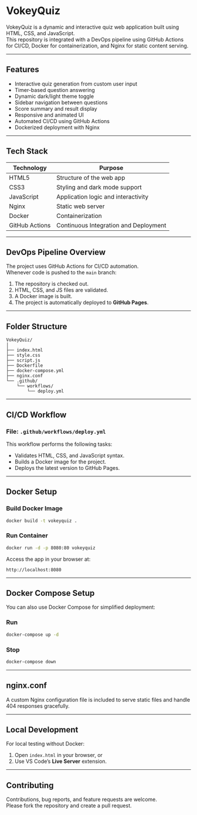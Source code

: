 # VokeyQuiz

VokeyQuiz is a dynamic and interactive quiz web application built using HTML, CSS, and JavaScript.  
This repository is integrated with a DevOps pipeline using GitHub Actions for CI/CD, Docker for containerization, and Nginx for static content serving.

---

## Features

- Interactive quiz generation from custom user input
- Timer-based question answering
- Dynamic dark/light theme toggle
- Sidebar navigation between questions
- Score summary and result display
- Responsive and animated UI
- Automated CI/CD using GitHub Actions
- Dockerized deployment with Nginx

---

## Tech Stack

| Technology | Purpose |
|-------------|----------|
| HTML5 | Structure of the web app |
| CSS3 | Styling and dark mode support |
| JavaScript | Application logic and interactivity |
| Nginx | Static web server |
| Docker | Containerization |
| GitHub Actions | Continuous Integration and Deployment |

---

## DevOps Pipeline Overview

The project uses GitHub Actions for CI/CD automation.  
Whenever code is pushed to the `main` branch:

1. The repository is checked out.
2. HTML, CSS, and JS files are validated.
3. A Docker image is built.
4. The project is automatically deployed to **GitHub Pages**.

---

## Folder Structure

```
VokeyQuiz/
│
├── index.html
├── style.css
├── script.js
├── Dockerfile
├── docker-compose.yml
├── nginx.conf
└── .github/
    └── workflows/
        └── deploy.yml
```

---

## CI/CD Workflow

### File: `.github/workflows/deploy.yml`

This workflow performs the following tasks:
- Validates HTML, CSS, and JavaScript syntax.
- Builds a Docker image for the project.
- Deploys the latest version to GitHub Pages.

---

## Docker Setup

### Build Docker Image
```bash
docker build -t vokeyquiz .
```

### Run Container
```bash
docker run -d -p 8080:80 vokeyquiz
```

Access the app in your browser at:
```
http://localhost:8080
```

---

## Docker Compose Setup

You can also use Docker Compose for simplified deployment:

### Run
```bash
docker-compose up -d
```

### Stop
```bash
docker-compose down
```

---

## nginx.conf

A custom Nginx configuration file is included to serve static files and handle 404 responses gracefully.

---

## Local Development

For local testing without Docker:
1. Open `index.html` in your browser, or
2. Use VS Code’s **Live Server** extension.

---

## Contributing

Contributions, bug reports, and feature requests are welcome.  
Please fork the repository and create a pull request.

